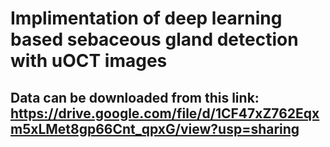 # Implimentation of deep learning based sebaceous gland detection with uOCT images

## Data can be downloaded from this link: https://drive.google.com/file/d/1CF47xZ762Eqxm5xLMet8gp66Cnt_qpxG/view?usp=sharing

